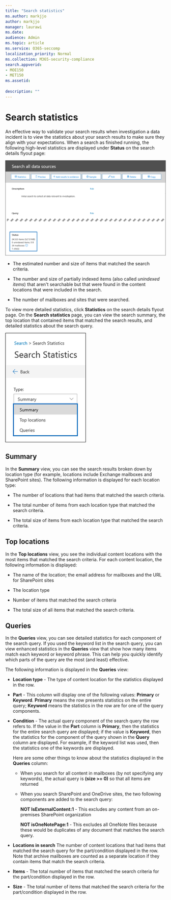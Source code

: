 ```yaml
---
title: "Search statistics"
ms.author: markjjo
author: markjjo
manager: laurawi
ms.date: 
audience: Admin
ms.topic: article
ms.service: O365-seccomp
localization_priority: Normal
ms.collection: M365-security-compliance 
search.appverid: 
- MOE150
- MET150
ms.assetid: 

description: ""
---
```


# Search statistics

An effective way to validate your search results when investigation a data incident is to view the statistics about your search results to make sure they align with your expectations. When a search as finished running, the following high-level statistics are displayed under **Status** on the search details flyout page:

![Search statisics on search details flyout page](media/SearchDetailsFlyout.png)

- The estimated number and size of items that matched the search criteria.

- The number and size of partially indexed items (also called *unindexed items*) that aren't searchable but that were found in the content locations that were included in the search.

- The number of mailboxes and sites that were searched.

To view more detailed statistics, click **Statistics** on the search details flyout page. On the **Search statistics** page, you can view the search summary, the top location that contained items that matched the search results, and detailed statistics about the search query.

![Search statistics dropdown list](media/SearchStatisticsDropDownList.png)

## Summary

In the **Summary** view, you can see the search results broken down by location type (for example, locations include Exchange mailboxes and SharePoint sites). The following information is displayed for each location type:

- The number of locations that had items that matched the search criteria.

- The total number of items from each location type that matched the search criteria.

- The total size of items from each location type that matched the search criteria.

## Top locations

In the **Top locations** view, you see the individual content locations with the most items that matched the search criteria. For each content location, the following information is displayed:

- The name of the location; the email address for mailboxes and the URL for SharePoint sites

- The location type

- Number of items that matched the search criteria

- The total size of all items that matched the search criteria.

## Queries

In the **Queries** view, you can see detailed statistics for each component of the search query. If you used the keyword list in the search query, you can view enhanced statistics in the **Queries** view  that show how many items match each keyword or keyword phrase. This can help you quickly identify which parts of the query are the most (and least) effective. 

The following information is displayed in the **Queries** view:

 - **Location type** - The type of content location for the statistics displayed in the row.

- **Part** - This column will display one of the following values: **Primary** or **Keyword**. **Primary** means the row presents statistics on the entire query; **Keyword** means the statistics in the row are for one of the query components.

- **Condition** - The actual query component of the search query the row refers to. If the value in the **Part** column is **Primary**, then the statistics for the entire search query are displayed; if the value is **Keyword**, then the statistics for the component of the query shown in the **Query** column are displayed. For example, if the keyword list was used, then the statistics one of the keywords are displayed.

  Here are some other things to know about the statistics displayed in the **Queries** column:
  
  - When you search for all content in mailboxes (by not specifying any keywords), the actual query is **(size >= 0)** so that all items are returned
  
  - When you search SharePoint and OneDrive sites, the two following components are added to the search query:
    
    **NOT IsExternalContent:1** - This excludes any content from an on-premises SharePoint organization
    
    **NOT isOneNotePage:1** - This excludes all OneNote files because these would be duplicates of any document that matches the search query.

- **Locations in search** The number of content locations that had items that matched the search query for the part/condition displayed in the row. Note that archive mailboxes are counted as a separate location if they contain items that match the search criteria.

- **Items** - The total number of items that matched the search criteria for the part/condition displayed in the row.

- **Size** - The total number of items that matched the search criteria for the part/condition displayed in the row.

